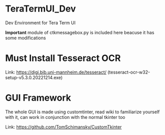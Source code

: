 # TeraTermUI_Dev
Dev Environment for Tera Term UI

**Important** module of ctkmessagebox.py is included here beacuse it has some modifications

# Must Install Tesseract OCR
Link: https://digi.bib.uni-mannheim.de/tesseract/ (tesseract-ocr-w32-setup-v5.3.0.20221214.exe)

# GUI Framework
The whole GUI is made using customtinter, read wiki to familiarize yourself with it, can work in conjunction with the normal tkinter too

Link: https://github.com/TomSchimansky/CustomTkinter
